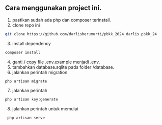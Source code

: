 ## Cara menggunakan project ini.     
1. pastikan sudah ada php dan composer terinstall.  
2. clone repo ini
```bash
git clone https://github.com/darlisherumurti/pbkk_2024_darlis pbkk_24
```
3. install dependency
```bash
composer install
```
4. ganti / copy file .env.example menjadi .env.   
5. tambahkan database.sqlite pada folder /database. 
6. jalankan perintah migration
```bash
php artisan migrate
```
7. jalankan perintah 
```bash
php artisan key:generate
```
8. jalankan perintah untuk memulai
```bash
 php artisan serve
``` 
